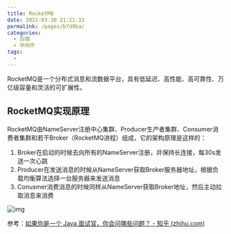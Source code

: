 ```yaml
---
title: RocketMQ
date: 2021-03-30 21:21:33
permalink: /pages/b7d9ba/
categories:
  - 后端
  - 中间件
tags:
  - 
---
```

RocketMQ是一个分布式消息和流数据平台，具有低延迟、高性能、高可靠性、万亿级容量和灵活的可扩展性。

## RocketMQ实现原理

RocketMQ由NameServer注册中心集群、Producer生产者集群、Consumer消费者集群和若干Broker（RocketMQ进程）组成，它的架构原理是这样的：

1. Broker在启动的时候去向所有的NameServer注册，并保持长连接，每30s发送一次心跳
2. Producer在发送消息的时候从NameServer获取Broker服务器地址，根据负载均衡算法选择一台服务器来发送消息
3. Conusmer消费消息的时候同样从NameServer获取Broker地址，然后主动拉取消息来消费

![img](https://img.xiaoyou66.com/2021/03/30/dacaacd19c98b.jpg)



参考：[如果你是一个 Java 面试官，你会问哪些问题？ - 知乎 (zhihu.com)](https://www.zhihu.com/question/443280657/answer/1785592611)